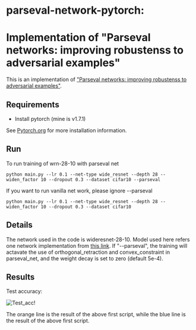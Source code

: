 # parseval-network-pytorch:
# Implementation of "Parseval networks: improving robustenss to adversarial examples"

This is an implementation of ["Parseval networks: improving robustenss to adversarial examples"](https://arxiv.org/abs/1704.08847).

## Requirements
- Install pytorch (mine is v1.7.1)

See [Pytorch.org](https://pytorch.org/) for more installation information.

## Run

To run training of wrn-28-10 with parseval net
```
python main.py --lr 0.1 --net-type wide_resnet --depth 28 --widen_factor 10 --dropout 0.3 --dataset cifar10 --parseval
```

If you want to run vanilla net work, please ignore --parseval

```
python main.py --lr 0.1 --net-type wide_resnet --depth 28 --widen_factor 10 --dropout 0.3 --dataset cifar10
```

## Details

The network used in the code is wideresnet-28-10. Model used here refers one network implementation from [this link](https://github.com/meliketoy/wide-resnet.pytorch).
If "--parseval", the training will actavate the use of orthogonal_retraction and convex_constraint in parseval_net, and the weight decay is set to zero (default 5e-4).

## Results

Test accuracy:

![Test_acc!](test_acc.svg")

The orange line is the result of the above first script, while the blue line is the result of the above first script.

